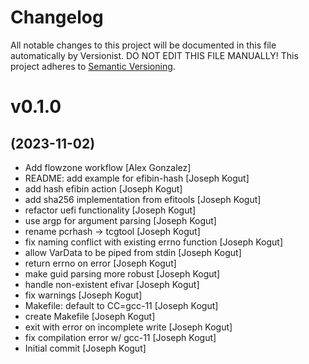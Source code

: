 # Changelog

All notable changes to this project will be documented in this file
automatically by Versionist. DO NOT EDIT THIS FILE MANUALLY!
This project adheres to [Semantic Versioning](http://semver.org/).

# v0.1.0
## (2023-11-02)

* Add flowzone workflow [Alex Gonzalez]
* README: add example for efibin-hash [Joseph Kogut]
* add hash efibin action [Joseph Kogut]
* add sha256 implementation from efitools [Joseph Kogut]
* refactor uefi functionality [Joseph Kogut]
* use argp for argument parsing [Joseph Kogut]
* rename pcrhash -> tcgtool [Joseph Kogut]
* fix naming conflict with existing errno function [Joseph Kogut]
* allow VarData to be piped from stdin [Joseph Kogut]
* return errno on error [Joseph Kogut]
* make guid parsing more robust [Joseph Kogut]
* handle non-existent efivar [Joseph Kogut]
* fix warnings [Joseph Kogut]
* Makefile: default to CC=gcc-11 [Joseph Kogut]
* create Makefile [Joseph Kogut]
* exit with error on incomplete write [Joseph Kogut]
* fix compilation error w/ gcc-11 [Joseph Kogut]
* Initial commit [Joseph Kogut]
